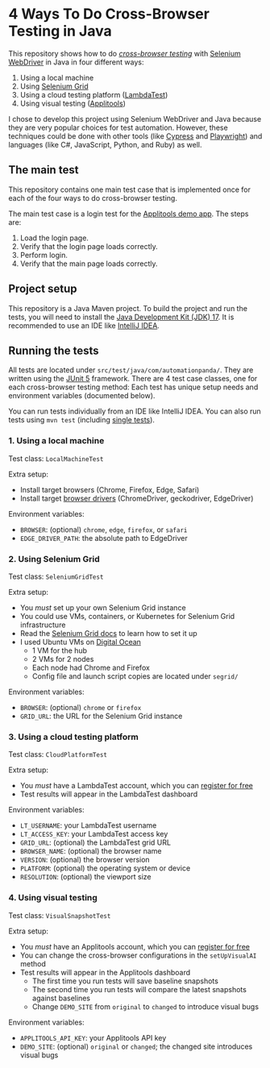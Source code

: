 # 4 Ways To Do Cross-Browser Testing in Java

This repository shows how to do
*[cross-browser testing](https://applitools.com/cross-browser-testing/)*
with [Selenium WebDriver](https://www.selenium.dev/documentation/webdriver/)
in Java in four different ways:

1. Using a local machine
2. Using [Selenium Grid](https://www.selenium.dev/documentation/grid/)
3. Using a cloud testing platform ([LambdaTest](https://www.lambdatest.com/))
4. Using visual testing ([Applitools](https://applitools.com/))

I chose to develop this project using Selenium WebDriver and Java
because they are very popular choices for test automation.
However, these techniques could be done with other tools
(like [Cypress](https://www.cypress.io/) and [Playwright](https://playwright.dev/))
and languages (like C#, JavaScript, Python, and Ruby) as well.


## The main test

This repository contains one main test case that is implemented once
for each of the four ways to do cross-browser testing.

The main test case is a login test for the [Applitools demo app](https://demo.applitools.com).
The steps are:

1. Load the login page.
2. Verify that the login page loads correctly.
3. Perform login.
4. Verify that the main page loads correctly.


## Project setup

This repository is a Java Maven project.
To build the project and run the tests, you will need to install the
[Java Development Kit (JDK) 17](https://www.oracle.com/java/technologies/javase/jdk17-archive-downloads.html).
It is recommended to use an IDE like [IntelliJ IDEA](https://www.jetbrains.com/idea/).


## Running the tests

All tests are located under `src/test/java/com/automationpanda/`.
They are written using the [JUnit 5](https://junit.org/junit5/) framework.
There are 4 test case classes, one for each cross-browser testing method:
Each test has unique setup needs and environment variables (documented below).

You can run tests individually from an IDE like IntelliJ IDEA.
You can also run tests using `mvn test`
(including [single tests](https://maven.apache.org/surefire/maven-surefire-plugin/examples/single-test.html)).


### 1. Using a local machine

Test class: `LocalMachineTest`

Extra setup:

* Install target browsers (Chrome, Firefox, Edge, Safari)
* Install target [browser drivers](https://www.selenium.dev/documentation/webdriver/getting_started/install_drivers/)
  (ChromeDriver, geckodriver, EdgeDriver)

Environment variables:

* `BROWSER`: (optional) `chrome`, `edge`, `firefox`, or `safari`
* `EDGE_DRIVER_PATH`: the absolute path to EdgeDriver


### 2. Using Selenium Grid

Test class: `SeleniumGridTest`

Extra setup:

* You *must* set up your own Selenium Grid instance
* You could use VMs, containers, or Kubernetes for Selenium Grid infrastructure
* Read the [Selenium Grid docs](https://www.selenium.dev/documentation/grid/) to learn how to set it up
* I used Ubuntu VMs on [Digital Ocean](https://www.digitalocean.com/)
  * 1 VM for the hub
  * 2 VMs for 2 nodes
  * Each node had Chrome and Firefox
  * Config file and launch script copies are located under `segrid/`

Environment variables:

* `BROWSER`: (optional) `chrome` or `firefox`
* `GRID_URL`: the URL for the Selenium Grid instance


### 3. Using a cloud testing platform

Test class: `CloudPlatformTest`

Extra setup:

* You *must* have a LambdaTest account, which you can [register for free](https://accounts.lambdatest.com/register)
* Test results will appear in the LambdaTest dashboard

Environment variables:

* `LT_USERNAME`: your LambdaTest username
* `LT_ACCESS_KEY`: your LambdaTest access key
* `GRID_URL`: (optional) the LambdaTest grid URL
* `BROWSER_NAME`: (optional) the browser name
* `VERSION`: (optional) the browser version
* `PLATFORM`: (optional) the operating system or device
* `RESOLUTION`: (optional) the viewport size


### 4. Using visual testing

Test class: `VisualSnapshotTest`

Extra setup:

* You *must* have an Applitools account, which you can [register for free](https://auth.applitools.com/users/register)
* You can change the cross-browser configurations in the `setUpVisualAI` method
* Test results will appear in the Applitools dashboard
  * The first time you run tests will save baseline snapshots
  * The second time you run tests will compare the latest snapshots against baselines
  * Change `DEMO_SITE` from `original` to `changed` to introduce visual bugs

Environment variables:

* `APPLITOOLS_API_KEY`: your Applitools API key
* `DEMO_SITE`: (optional) `original` or `changed`; the changed site introduces visual bugs